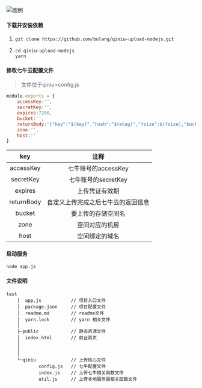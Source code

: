 ![图例](http://static.bulang123.cn/2ba1c219a8a8aec5c6830eefaf5dfb74)

#### 下载并安装依赖

1. ```
   git clone https://github.com/bulang/qiniu-upload-nodejs.git
   ```

2. ```
   cd qiniu-upload-nodejs
   yarn
   ```

#### 修改七牛云配置文件

> 文件位于qiniu>config.js

```javascript
module.exports = {
    accessKey:'',
    secretKey:'',
    expires:7200,
    bucket:'',
    returnBody:'{"key":"$(key)","hash":"$(etag)","fsize":$(fsize),"bucket":"$(bucket)","name":"$(x:name)"}',
    zone:'',
    host:''
}
```

|    key     |                注释                |
| :--------: | :--------------------------------: |
| accessKey  |        七牛账号的accessKey         |
| secretKey  |        七牛账号的secretKey         |
|  expires   |           上传凭证有效期           |
| returnBody | 自定义上传完成之后七牛云的返回信息 |
|   bucket   |         要上传的存储空间名         |
|    zone    |           空间对应的机房           |
|    host    |           空间绑定的域名           |

#### 启动服务

```
node app.js
```

#### 文件说明

``` 
test
    │  app.js           // 项目入口文件
    │  package.json		// 项目配置文件	
    │  readme.md        // readme文件
    │  yarn.lock        // yarn 相关文件
    │
    ├─public			// 静态资源文件	
    │  index.html		// 前台首页	
    │  
    │  
    │
    └─qiniu				// 上传核心文件	
            config.js	// 七牛配置文件
            index.js	// 上传七牛相关函数文件
            util.js		// 上传本地服务器相关函数文件
```



